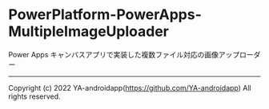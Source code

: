 # PowerPlatform-PowerApps-MultipleImageUploader

Power Apps キャンバスアプリで実装した複数ファイル対応の画像アップローダー

---

Copyright (c) 2022 YA-androidapp(https://github.com/YA-androidapp) All rights reserved.
